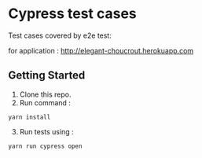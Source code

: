 # Cypress test cases

Test cases covered by e2e test:


for  application : http://elegant-choucrout.herokuapp.com

## Getting Started

1. Clone this repo.
2. Run command : 
```
yarn install
```

3. Run tests using :

```
yarn run cypress open
```
